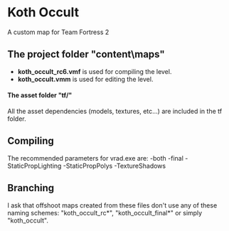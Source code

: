 # Koth Occult

A custom map for Team Fortress 2

## The project folder "content\maps"
- **koth_occult_rc6.vmf** is used for compiling the level.
- **koth_occult.vmm** is used for editing the level.

#### The asset folder "tf/"
All the asset dependencies (models, textures, etc...) are included in the tf folder.

## Compiling
The recommended parameters for vrad.exe are: -both -final -StaticPropLighting -StaticPropPolys -TextureShadows

## Branching
I ask that offshoot maps created from these files don't use any of these naming schemes:
"koth_occult_rc*", "koth_occult_final*" or simply "koth_occult".
